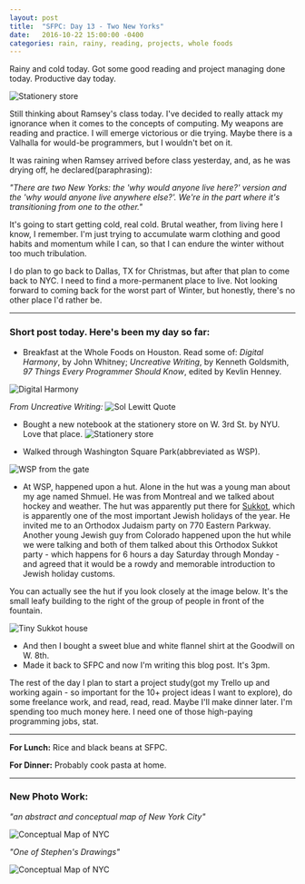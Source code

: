 ```yaml
---
layout: post
title:  "SFPC: Day 13 - Two New Yorks"
date:   2016-10-22 15:00:00 -0400
categories: rain, rainy, reading, projects, whole foods
---
```


Rainy and cold today. Got some good reading and project managing done today. Productive day today.

![Stationery store](/assets/sfpc-images/IMG_4597.JPG)

Still thinking about Ramsey's class today. I've decided to really attack my ignorance when it comes to the concepts of computing. My weapons are reading and practice. I will emerge victorious or die trying. Maybe there is a Valhalla for would-be programmers, but I wouldn't bet on it.

It was raining when Ramsey arrived before class yesterday, and, as he was drying off, he declared(paraphrasing):

*"There are two New Yorks: the 'why would anyone live here?' version and the 'why would anyone live anywhere else?'. We're in the part where it's transitioning from one to the other."*

It's going to start getting cold, real cold. Brutal weather, from living here I know, I remember. I'm just trying to accumulate warm clothing and good habits and momentum while I can, so that I can endure the winter without too much tribulation.

I do plan to go back to Dallas, TX for Christmas, but after that plan to come back to NYC. I need to find a more-permanent place to live. Not looking forward to coming back for the worst part of Winter, but honestly, there's no other place I'd rather be.

-----

<h3>Short post today. Here's been my day so far:</h3>

- Breakfast at the Whole Foods on Houston. Read some of: *Digital Harmony*, by John Whitney; *Uncreative Writing*, by Kenneth Goldsmith, *97 Things Every Programmer Should Know*, edited by Kevlin Henney.

![Digital Harmony](/assets/sfpc-images/IMG_4591.JPG)

*From Uncreative Writing:*
![Sol Lewitt Quote](/assets/sfpc-images/SolLewittQuote.jpg)

- Bought a new notebook at the stationery store on W. 3rd St. by NYU. Love that place.
![Stationery store](/assets/sfpc-images/IMG_4593.JPG)

- Walked through Washington Square Park(abbreviated as WSP).

![WSP from the gate](/assets/sfpc-images/IMG_4617.JPG)

- At WSP, happened upon a hut. Alone in the hut was a young man about my age named Shmuel. He was from Montreal and we talked about hockey and weather. The hut was apparently put there for [Sukkot](https://en.wikipedia.org/wiki/Sukkot), which is apparently one of the most important Jewish holidays of the year. He invited me to an Orthodox Judaism party on 770 Eastern Parkway. Another young Jewish guy from Colorado happened upon the hut while we were talking and both of them talked about this Orthodox Sukkot party - which happens for 6 hours a day Saturday through Monday - and agreed that it would be a rowdy and memorable introduction to Jewish holiday customs.

You can actually see the hut if you look closely at the image below. It's the small leafy building to the right of the group of people in front of the fountain.

![Tiny Sukkot house](/assets/sfpc-images/IMG_4629.JPG)

- And then I bought a sweet blue and white flannel shirt at the Goodwill on W. 8th.
- Made it back to SFPC and now I'm writing this blog post. It's 3pm.

The rest of the day I plan to start a project study(got my Trello up and working again - so important for the 10+ project ideas I want to explore), do some freelance work, and read, read, read. Maybe I'll make dinner later. I'm spending too much money here. I need one of those high-paying programming jobs, stat.

-----

**For Lunch:** Rice and black beans at SFPC.

**For Dinner:** Probably cook pasta at home.

-----

<h3>New Photo Work:</h3>

*"an abstract and conceptual map of New York City"*

![Conceptual Map of NYC](/assets/sfpc-images/IMG_4611.JPG)

*"One of Stephen's Drawings"*

![Conceptual Map of NYC](/assets/sfpc-images/IMG_4586.JPG)
